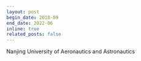 ```yaml
---
layout: post
begin_date: 2018-09
end_date: 2022-06
inline: true
related_posts: false
---
```


Nanjing University of Aeronautics and Astronautics
